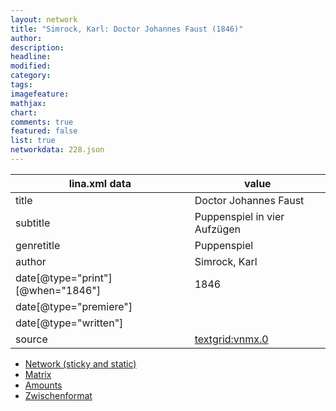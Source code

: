 ```yaml
---
layout: network
title: "Simrock, Karl: Doctor Johannes Faust (1846)"
author:
description:
headline:
modified:
category:
tags:
imagefeature: 
mathjax: 
chart: 
comments: true
featured: false
list: true
networkdata: 228.json
---
```

lina.xml data  | value
------------- | -------------
title|Doctor Johannes Faust
subtitle|Puppenspiel in vier Aufzügen
genretitle|Puppenspiel
author|Simrock, Karl
date[@type="print"][@when="1846"]|1846
date[@type="premiere"]|
date[@type="written"]|
source|[textgrid:vnmx.0](https://textgridlab.org/1.0/tgcrud-public/rest/textgrid:vnmx.0/data)



* [Network (sticky and static)](/network228)
* [Matrix](/matrix228)
* [Amounts](/amounts228)
* [Zwischenformat](/lina228 )
